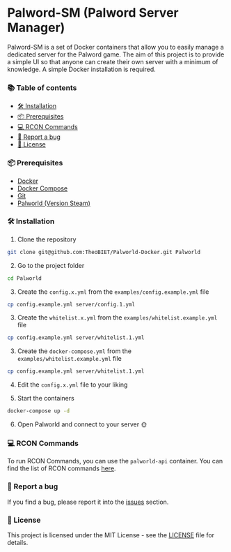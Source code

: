# Palword-SM (Palword Server Manager)

<!-- ![Palworld](/docs/palworld.png) -->

Palword-SM is a set of Docker containers that allow you to easily manage a dedicated server for the Palword game. The aim of this project is to provide a simple UI so that anyone can create their own server with a minimum of knowledge. A simple Docker installation is required.

### 📚 Table of contents
- [🛠️ Installation](#️-installation)  
- [📦 Prerequisites](#-prerequisites)  
- [💻 RCON Commands](#-rcon-commands)  
- [🐛 Report a bug](#-report-a-bug)  
- [📝 License](#-license)  


### 📦 Prerequisites

- [Docker](https://docs.docker.com/get-docker/)
- [Docker Compose](https://docs.docker.com/compose/install/)
- [Git](https://git-scm.com/downloads)
- [Palworld (Version Steam)](https://store.steampowered.com/app/1623730/Palworld/?l=french)

### 🛠️ Installation

1. Clone the repository
```bash
git clone git@github.com:TheoBIET/Palworld-Docker.git Palworld
```

2. Go to the project folder
```bash
cd Palworld
```

3. Create the `config.x.yml` from the `examples/config.example.yml` file
```bash
cp config.example.yml server/config.1.yml
```

3. Create the `whitelist.x.yml` from the `examples/whitelist.example.yml` file
```bash
cp config.example.yml server/whitelist.1.yml
```

3. Create the `docker-compose.yml` from the `examples/whitelist.example.yml` file
```bash
cp config.example.yml server/whitelist.1.yml
```

4. Edit the `config.x.yml` file to your liking

5. Start the containers
```bash
docker-compose up -d
```

6. Open Palworld and connect to your server 🌞

### 💻 RCON Commands

To run RCON Commands, you can use the `palworld-api` container.
You can find the list of RCON commands [here](https://tech.palworldgame.com/server-commands).

### 🐛 Report a bug

If you find a bug, please report it into the [issues](https://github.com/TheoBIET/Palword-SM/issues) section.

### 📝 License

This project is licensed under the MIT License - see the [LICENSE](LICENSE) file for details.
